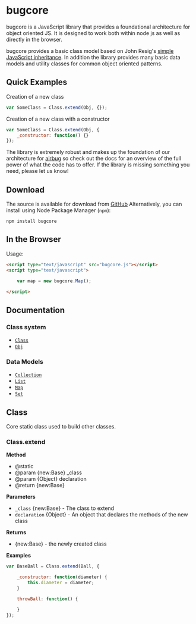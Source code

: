 # bugcore

bugcore is a JavaScript library that provides a foundational architecture for
object oriented JS. It is designed to work both within node js as well as
directly in the browser.

bugcore provides a basic class model based on John Resig's [simple JavaScript
inheritance](http://ejohn.org/blog/simple-javascript-inheritance/). In addition
the library provides many basic data models and utility classes for common
object oriented patterns.


## Quick Examples

Creation of a new class
```javascript
var SomeClass = Class.extend(Obj, {});
```

Creation of a new class with a constructor
```javascript
var SomeClass = Class.extend(Obj, {
    _constructor: function() {}
});
```

The library is extremely robust and makes up the foundation of our architecture
for [airbug](http://airbug.com) so check out the docs for an overview of the
full power of what the code has to offer. If the library is missing something
you need, please let us know!


## Download

The source is available for download from
[GitHub](https://github.com/airbug/bugcore)
Alternatively, you can install using Node Package Manager (`npm`):

    npm install bugcore

## In the Browser

Usage:

```html
<script type="text/javascript" src="bugcore.js"></script>
<script type="text/javascript">

    var map = new bugcore.Map();

</script>
```

## Documentation

### Class system

* [`Class`](#Class)
* [`Obj`](#Obj)

### Data Models

* [`Collection`](#Collection)
* [`List`](#List)
* [`Map`](#Map)
* [`Set`](#Set)


<a name="Class" />

## Class

Core static class used to build other classes.

### Class.extend

__Method__

 * @static
 * @param {new:Base} _class
 * @param {Object} declaration
 * @return {new:Base}


__Parameters__

* `_class` {new:Base} - The class to extend
* `declaration` {Object} - An object that declares the methods of the new class


__Returns__

* {new:Base} - the newly created class


__Examples__

```js
var BaseBall = Class.extend(Ball, {

    _constructor: function(diameter) {
        this.diameter = diameter;
    }

    throwBall: function() {

    }
});

```
